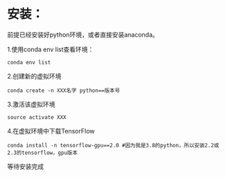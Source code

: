 # 安装：

前提已经安装好python环境，或者直接安装anaconda。

1.使用conda env list查看环境：

```shell
conda env list
```

2.创建新的虚拟环境

```shell
conda create -n XXX名字 python==版本号
```

3.激活该虚拟环境

```shell
source activate XXX
```

4.在虚拟环境中下载TensorFlow

```shell
conda install -n tensorflow-gpu==2.0 #因为我是3.8的python，所以安装2.2或2.3的tensorflow，gpu版本
```

等待安装完成